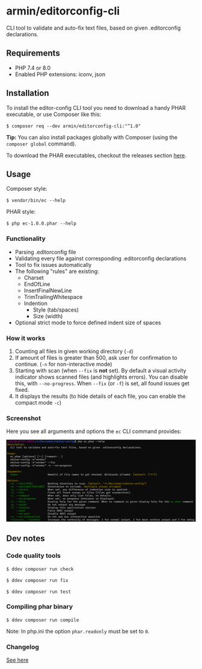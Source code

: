# armin/editorconfig-cli

CLI tool to validate and auto-fix text files, based on given .editorconfig declarations.


## Requirements

- PHP 7.4 or 8.0
- Enabled PHP extensions: iconv, json


## Installation

To install the editor-config CLI tool you need to download a handy PHAR executable,
or use Composer like this:

```
$ composer req --dev armin/editorconfig-cli:"^1.0"
```

**Tip:** You can also install packages globally with Composer (using the ``composer global`` command).

To download the PHAR executables, checkout the releases section [here](https://github.com/a-r-m-i-n/editorconfig-cli/releases).


## Usage

Composer style:
```
$ vendor/bin/ec --help
```

PHAR style:
```
$ php ec-1.0.0.phar --help
```


### Functionality

- Parsing .editorconfig file
- Validating every file against corresponding .editorconfig declarations
- Tool to fix issues automatically
- The following "rules" are existing:
    - Charset
    - EndOfLine
    - InsertFinalNewLine
    - TrimTrailingWhitespace
    - Indention
        - Style (tab/spaces)
        - Size (width)
- Optional strict mode to force defined indent size of spaces


### How it works

1. Counting all files in given working directory (``-d``)
2. If amount of files is greater than 500, ask user for confirmation to continue. (``-n`` for non-interactive mode)
3. Starting with scan (when ``--fix`` is **not** set). By default a visual activity indicator shows scanned files (and highlights errors). You can disable this, with ``--no-progress``.
   When ``--fix`` (or ``-f``) is set, all found issues get fixed.
4. It displays the results (to hide details of each file, you can enable the compact mode ``-c``)


### Screenshot

Here you see all arguments and options the ``ec`` CLI command provides:

![Screenshot](docs/images/ec.png)


## Dev notes

### Code quality tools

```
$ ddev composer run check
```
```
$ ddev composer run fix
```
```
$ ddev composer run test
```

### Compiling phar binary

```
$ ddev composer run compile
```

Note: In php.ini the option ``phar.readonly`` must be set to ``0``.


### Changelog

[See here](docs/Versions.md)

